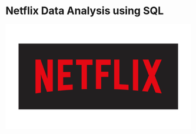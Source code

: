 # Netflix Data Analysis using SQL

![Netflix-logo](https://github.com/25Mrunal/SQL-Netflix-Projrct/blob/main/netflix-logo.png)


